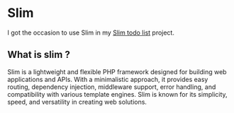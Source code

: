 # Slim <Badge type="tip" text="PHP" />

I got the occasion to use Slim in my [Slim todo list](../../projects/Slim_Todolist.md) project. 

## What is slim ?

Slim is a lightweight and flexible PHP framework designed for building web applications and APIs. 
With a minimalistic approach, it provides easy routing, dependency injection, middleware support, 
error handling, and compatibility with various template engines. Slim is known for its simplicity, 
speed, and versatility in creating web solutions.